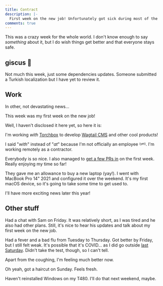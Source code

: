 ```yaml
---
title: Contract
description: |-
  First week on the new job! Unfortunately got sick during most of the week...
comments: true
---
```


This was a crazy week for the whole world. I don't know enough to say
_something_ about it, but I do wish things get better and that everyone stays
safe.

## giscus 💎

Not much this week, just some dependencies updates. Someone submitted a Turkish
localization but I have yet to review it.

## Work

In other, not devastating news...

This week was my first week on the new job!

Well, I haven't disclosed it here yet, so here it is:

I'm working _with_ [Torchbox][torchbox] to develop [Wagtail CMS][wagtail] and
other cool products!

I said "_with_" instead of "_at_" because I'm not officially an employee
<sup><sub>(yet)</sub></sup>. I'm working remotely as a contractor.

Everybody is so nice. I also managed to [get a few PRs in][wagtail-prs] on the
first week. Really enjoying my time so far!

They gave me an allowance to buy a new laptop (yay!). I went with MacBook Pro
14" 2021 and configured it over the weekend. It's my first macOS device, so it's
going to take some time to get used to.

I'll have more exciting news later this year!

## Other stuff

Had a chat with Sam on Friday. It was relatively short, as I was tired and he
also had other plans. Still, it's nice to hear his updates and talk about my
first week on the new job.

Had a fever and a bad flu from Tuesday to Thursday. Got better by Friday, but I
still felt weak. It's possible that it's COVID... as I did go outside
[last Saturday][22w08]. Didn't take the test, though, so I can't tell.

Apart from the coughing, I'm feeling much better now.

Oh yeah, got a haircut on Sunday. Feels fresh.

Haven't reinstalled Windows on my T480. I'll do that next weekend, maybe.

[torchbox]: https://torchbox.com
[wagtail]: https://wagtail.org
[wagtail-prs]: https://github.com/wagtail/wagtail/pulls?q=is%3Apr+author%3Alaymonage
[22w08]: /logs/22w08
